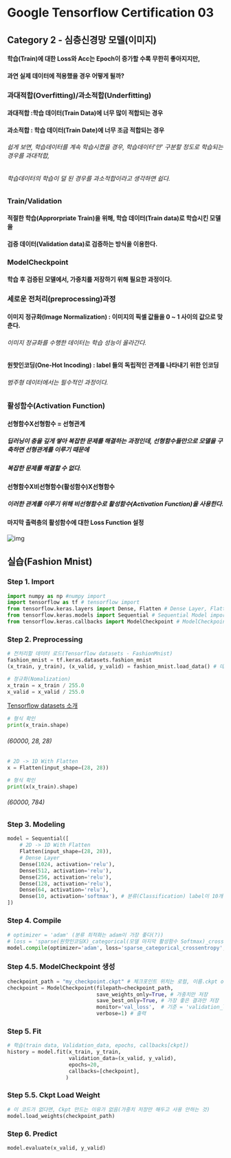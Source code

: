 # Google Tensorflow Certification 03



## Category 2 - 심층신경망 모델(이미지)



#### 	학습(Train)에 대한 Loss와 Acc는 Epoch이 증가할 수록 무한히 좋아지지만,

#### 	과연 실제 데이터에 적용했을 경우 어떻게 될까?



### 과대적합(Overfitting)/과소적합(Underfitting)

#### 	과대적합 :학습 데이터(Train Data)에 너무 많이 적합되는 경우

#### 	과소적합 : 학습 데이터(Train Date)에 너무 조금 적합되는 경우

###### 		쉽게 보면, 학습데이터를 계속 학습시켰을 경우, 학습데이터'만' 구분할 정도로 학습되는 경우를 과대적합,

###### 		학습데이터의 학습이 덜 된 경우를 과소적합이라고 생각하면 쉽다.



### Train/Validation

#### 적절한 학습(Approrpriate Train)을 위해, 학습 데이터(Train data)로 학습시킨 모델을 

#### 검증 데이터(Validation data)로 검증하는 방식을 이용한다.



###  ModelCheckpoint

#### 	학습 후 검증된 모델에서, 가중치를 저장하기 위해 필요한 과정이다.



### 세로운 전처리(preprocessing)과정

#### 	이미지 정규화(Image Normalization) : 이미지의 픽셀 값들을 0 ~ 1 사이의 값으로 맞춘다.

###### 			이미지 정규화를 수행한 데이터는 학습 성능이 올라간다.

#### 	원핫인코딩(One-Hot Incoding) : label 들의 독립적인 관계를 나타내기 위한 인코딩

###### 			범주형 데이터에서는 필수적인 과정이다.



### 활성함수(Activation Function)

#### 	선형함수X선형함수 = 선형관계

##### 		딥러닝이 층을 깊게 쌓아 복잡한 문제를 해결하는 과정인데, 선형함수들만으로 모델을 구축하면 선형관계를 이루기 때문에

##### 		복잡한 문제를 해결할 수 없다.

#### 	선형함수X비선형함수(활성함수)X선형함수

##### 		이러한 관계를 이루기 위해 비선형함수로 활성함수(Activation Function)을 사용한다.



#### 	마지막 출력층의 활성함수에 대한 Loss Function 설정

![img](https://learnaday.kr/media/BXnew9OZiEM8Ck5wIXQ17JhGmCa9WmIg)





## 실습(Fashion Mnist)



### Step 1. Import

```python
import numpy as np #numpy import
import tensorflow as tf # tensorflow import
from tensorflow.keras.layers import Dense, Flatten # Dense Layer, Flatten Layer import
from tensorflow.keras.models import Sequential # Sequential Model import
from tensorflow.keras.callbacks import ModelCheckpoint # ModelCheckpoint import
```



### Step 2. Preprocessing

```python
# 전처리할 데이터 로드(Tensorflow datasets - FashionMnist)
fashion_mnist = tf.keras.datasets.fashion_mnist
(x_train, y_train), (x_valid, y_valid) = fashion_mnist.load_data() # 데이터 로드 형식은 아래 데이터셋 소개에서 확인

# 정규화(Nomalization)
x_train = x_train / 255.0
x_valid = x_valid / 255.0
```

[Tensorflow datasets 소개](https://www.tensorflow.org/api_docs/python/tf/keras/datasets)

```python
# 형식 확인
print(x_train.shape)
```

###### (60000, 28, 28)

```python
# 2D -> 1D With Flatten
x = Flatten(input_shape=(28, 28))

# 형식 확인
print(x(x_train).shape)
```

###### (60000, 784)



### Step 3. Modeling

```python
model = Sequential([
    # 2D -> 1D With Flatten
    Flatten(input_shape=(28, 28)),
    # Dense Layer
    Dense(1024, activation='relu'),
    Dense(512, activation='relu'),
    Dense(256, activation='relu'),
    Dense(128, activation='relu'),
    Dense(64, activation='relu'), 
    Dense(10, activation='softmax'), # 분류(Classification) label이 10개 -> 이진분류X, activation = 'softmax'
])
```

##### 	

### Step 4. Compile

```python
# optimizer = 'adam' (분류 최적화는 adam이 가장 좋다(?))
# loss = 'sparse(원핫인코딩X)_categorical(모델 마지막 활성함수 Softmax)_crossentropy'
model.compile(optimizer='adam', loss='sparse_categorical_crossentropy', metrics=['acc'])
```



### Step 4.5. ModelCheckpoint 생성

```python
checkpoint_path = "my_checkpoint.ckpt" # 체크포인트 위치는 로컬, 이름.ckpt or 이름.m5
checkpoint = ModelCheckpoint(filepath=checkpoint_path, 
                             save_weights_only=True, # 가중치만 저장
                             save_best_only=True, # 가장 좋은 결과만 저장
                             monitor='val_loss',  # 기준 = 'validation_loss가 가장 낮은 것'
                             verbose=1) # 출력
```



### Step 5. Fit

```python
# 학습(train data, Validation_data, epochs, callbacks[ckpt])
history = model.fit(x_train, y_train,
                    validation_data=(x_valid, y_valid),
                    epochs=20,
                    callbacks=[checkpoint],
                   )
```



### Step 5.5. Ckpt Load Weight

```python
# 이 코드가 없다면, Ckpt 만드는 이유가 없음(가중치 저장만 해두고 사용 안하는 것)
model.load_weights(checkpoint_path)
```



### Step 6. Predict

```python
model.evaluate(x_valid, y_valid)
```

